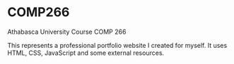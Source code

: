 # COMP266
Athabasca University Course COMP 266

This represents a professional portfolio website I created for myself. It uses HTML, CSS, JavaScript and some external resources.
